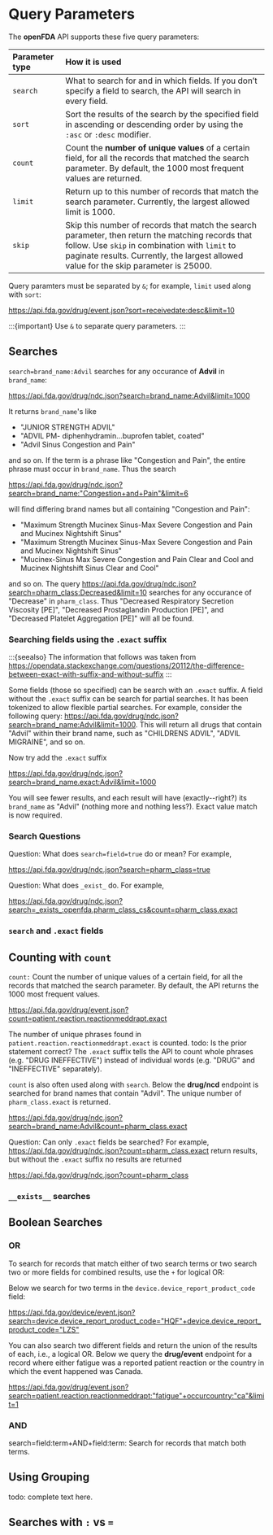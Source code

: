 # Query Parameters

The **openFDA** API supports these five query parameters:

| Parameter type | How it is used                                                                                                              |
|:---------|:---------------------------------------------------------------------------------------------------------------------------------|
|`search`| What to search for and in which fields. If you don’t specify a field to search, the API will search in every field.|
|`sort`| Sort the results of the search by the specified field in ascending or descending order by using the `:asc` or `:desc` modifier. |
|`count`| Count the **number of unique values** of a certain field, for all the records that matched the search parameter. By default, the 1000 most frequent values are returned. |
|`limit`| Return up to this number of records that match the search parameter. Currently, the largest allowed limit is 1000. |
|`skip`| Skip this number of records that match the search parameter, then return the matching records that follow. Use `skip` in combination with `limit` to paginate results. Currently, the largest allowed value for the skip parameter is 25000. |

Query paramters must be separated by `&`; for example, `limit` used along with `sort`:

<https://api.fda.gov/drug/event.json?sort=receivedate:desc&limit=10>

:::{important}
Use `&` to separate query parameters.
:::

## Searches

`search=brand_name:Advil` searches for any occurance of **Advil** in `brand_name`:

<https://api.fda.gov/drug/ndc.json?search=brand_name:Advil&limit=1000>

It returns `brand_name`'s like

- "JUNIOR STRENGTH ADVIL"
- "ADVIL PM- diphenhydramin…buprofen tablet, coated"
- "Advil Sinus Congestion and Pain"

and so on. If the term is a phrase like "Congestion and Pain", the entire phrase must occur in `brand_name`.
Thus the search

<https://api.fda.gov/drug/ndc.json?search=brand_name:"Congestion+and+Pain"&limit=6>

will find differing brand names but all containing "Congestion and Pain":

- "Maximum Strength Mucinex Sinus-Max Severe Congestion and Pain and Mucinex Nightshift Sinus"
- "Maximum Strength Mucinex Sinus-Max Severe Congestion and Pain and Mucinex Nightshift Sinus"
- "Mucinex-Sinus Max Severe Congestion and Pain Clear and Cool and Mucinex Nightshift Sinus Clear and Cool"

and so on. The query <https://api.fda.gov/drug/ndc.json?search=pharm_class:Decreased&limit=10> searches for any occurance of "Decrease" in `pharm_class`.
Thus "Decreased Respiratory Secretion Viscosity [PE]",  "Decreased Prostaglandin Production [PE]", and "Decreased Platelet Aggregation [PE]" will all be
found.

### Searching fields using the  `.exact` suffix

:::{seealso}
The information that follows was taken from <https://opendata.stackexchange.com/questions/20112/the-difference-between-exact-with-suffix-and-without-suffix>
:::

Some fields (those so specified) can be search with an `.exact` suffix. A field without the `.exact` suffix can be search for partial searches. It has been
tokenized to allow flexible partial searches. For example, consider the following query: <https://api.fda.gov/drug/ndc.json?search=brand_name:Advil&limit=1000>. This will return all
drugs that contain "Advil" within their brand name, such as "CHILDRENS ADVIL", "ADVIL MIGRAINE", and so on.

Now try add the `.exact` suffix

<https://api.fda.gov/drug/ndc.json?search=brand_name.exact:Advil&limit=1000>

You will see fewer results, and each result will have (exactly--right?) its `brand_name` as "Advil" (nothing more and nothing less?). Exact value match is
now required.

### Search Questions

Question: What does `search=field=true` do or mean?  For example,

<https://api.fda.gov/drug/ndc.json?search=pharm_class=true>

Question: What does `_exist_` do. For example,

<https://api.fda.gov/drug/ndc.json?search=_exists_:openfda.pharm_class_cs&count=pharm_class.exact>

### `search` and `.exact` fields

## Counting with `count` 

`count:` Count the number of unique values of a certain field, for all the records that matched the
 search parameter. By default, the API returns the 1000 most frequent values.

<https://api.fda.gov/drug/event.json?count=patient.reaction.reactionmeddrapt.exact>

The number of unique phrases found in `patient.reaction.reactionmeddrapt.exact` is counted. todo: Is the prior statement
correct?  The `.exact` suffix tells the API to count whole phrases (e.g. "DRUG INEFFECTIVE") instead of individual words
(e.g. "DRUG" and "INEFFECTIVE" separately).

`count` is also often used along with `search`. Below the **drug/ncd** endpoint is searched for brand names that contain "Advil". The unique number of `pharm_class.exact` is returned.

<https://api.fda.gov/drug/ndc.json?search=brand_name:Advil&count=pharm_class.exact>

Question: Can only `.exact` fields be searched? For example, <https://api.fda.gov/drug/ndc.json?count=pharm_class.exact> return results, but without the `.exact` suffix no results are returned

<https://api.fda.gov/drug/ndc.json?count=pharm_class>


### `__exists__` searches

## Boolean Searches

### OR

To search for records that match either of two search terms or two search two or more fields for combined results, use the `+` for logical OR:

Below we search for two terms in the `device.device_report_product_code` field:

<https://api.fda.gov/device/event.json?search=device.device_report_product_code="HQF"+device.device_report_product_code="LZS">

You can also search two different fields and return the union of the results of each, i.e.,  a logical OR. Below we query the
**drug/event** endpoint for a record where either fatigue was a reported patient reaction or the country in which the event happened was Canada.

<https://api.fda.gov/drug/event.json?search=patient.reaction.reactionmeddrapt:"fatigue"+occurcountry:"ca"&limit=1>

### AND

search=field:term+AND+field:term: Search for records that match both terms.

## Using Grouping

todo: complete text here.

## Searches with `:` vs `=`

